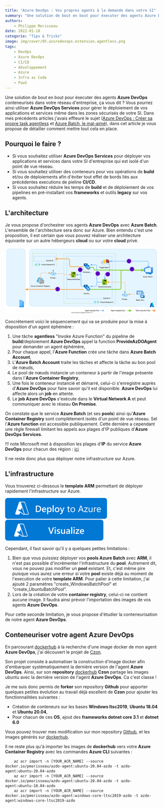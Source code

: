 ```yaml
---
title: "Azure DevOps : Vos propres agents à la demande dans votre SI"
summary: "Une solution de bout en bout pour éxecuter des agents Azure DevOps conteneurisés dans votre réseau d'entreprise, ça vous dit ? Vous pourrez ainsi utilsier Azure DevOps Services pour gérer le déploiement de vos applications et services même dans les zones sécurisés de votre SI."
authors:
    - Philippe Morisseau
date: 2022-01-18
categorie: "Tips & Tricks"
image: img/cover/05.azuredevops.extension.agentless.png
tags:
    - DevOps
    - Azure DevOps
    - CI/CD
    - développement
    - Azure
    - Infra as Code
    - PaaS
---
```


Une solution de bout en bout pour éxecuter des agents **Azure DevOps** conteneurisés dans votre réseau d'entreprise, ça vous dit ? Vous pourrez ainsi utiliser **Azure DevOps Services** pour gérer le déploiement de vos applications et services même dans les zones sécurisés de votre SI. Dans mes précédents articles j'avais effleuré le sujet ([Azure DevOps : Créer sa propre task agentless](06.azuredevops.ephemeralagents.md) et [Azure Batch, le mal-aimé](../classroom/02.azureClassroom.batch.md)), dans cet article je vous propose de détailler comment mettre tout cela en place.

## Pourquoi le faire ?

- Si vous souhaitez utiliser **Azure DevOps Services** pour déployer vos applications et services dans votre SI d'entreprise qui est isolé d'un point de vue réseau.
- Si vous souhaitez utiliser des conteneurs pour vos opérations de **build** et/ou de déploiements afin d'éviter tout effet de bords liés aux précédentes executions de pieline **CI/CD**. 
- Si vous souhaitez réduire les temps de **build** et de déploiement de vos pipelines en pré-installant vos **frameworks** et outils **legacy** sur vos agents.

## L'architecture

Je vous propose d'orchestrer vos agents **Azure DevOps** avec **Azure Batch**. L'ensemble de l'architecture sera donc sur Azure. Bien entendu c'est une proposition, il est certain que vous pouvez réaliser une architecture équivante sur un autre hébergeurs **cloud** ou sur votre **cloud** privé.

![architecture](../../img/tips.06.schema-EphemeralAgents.svg)

Concrètement voici le séquencement qui va se produire pour la mise à disposition d'un agent éphémère :

1. Une tâche **agentless** "Invoke Azure Function" du pipeline de **build**/deploiement **Azure DevOps** appel la function **ProvideAzDOAgent** pour demander un agent éphémère,
2. Pour chaque appel, l'**Azure Function** crée une tâche dans **Azure Batch Account**,
3. L'**Azure Batch Account** traite les tâches et affecte la tâche au bon pool de nœuds,
4. Le pool de nœuds instancie un conteneur à partir de l'image présente dans l'**Azure Container Registry**,
5. Une fois le conteneur instancié et démarré, celui-ci s'enregistre auprès d'**Azure DevOps** pour faire savoir qu'il est disponible. **Azure DevOps** lui affecte alors un **job** en attente. 
6. Le **job Azure DevOps** s'exécute dans le **Virtual Network A** et peut communiquer avec le réseau **On Premise**.

On constate que le service **Azure Batch** (et ses **pools**) ainsi qu'**Azure Container Registry** sont complètement isolés d'un point de vue réseau. Sel l'**Azure function** est accessible publiquement. Cette dernière a cependant une règle firewall limitant les appels aux plages d'IP publiques d'**Azure DevOps Services**.

!!! note
    Microsoft met à disposition les plages d'**IP** du service **Azure DevOps** pour chacun des région : [ici](https://docs.microsoft.com/fr-fr/azure/devops/organizations/security/allow-list-ip-url?view=azure-devops&tabs=IP-V4#inbound-connections)

Il ne reste donc plus qua déployer notre infrastructure sur Azure.

## L'infrastructure

Vous trouverez ci-dessous le **template ARM** permettant de déployer rapidement l'infrastructure sur Azure.  

[![Deploy To Azure](https://raw.githubusercontent.com/Azure/azure-quickstart-templates/master/1-CONTRIBUTION-GUIDE/images/deploytoazure.svg?sanitize=true)](https://portal.azure.com/#create/Microsoft.Template/uri/https%3A%2F%2Fraw.githubusercontent.com%2FIneaweb%2Fazure.ephemeralagentrunner%2Fmain%2Farm%2Fazuredeploy.json)
[![Visualize](https://raw.githubusercontent.com/Azure/azure-quickstart-templates/master/1-CONTRIBUTION-GUIDE/images/visualizebutton.svg?sanitize=true)](http://armviz.io/#/?load=https%3A%2F%2Fraw.githubusercontent.com%2FIneaweb%2Fazure.ephemeralagentrunner%2Fmain%2Farm%2Fazuredeploy.json)

Cependant, il faut savoir qu'il y a quelques petites limitations :

1. Bien que vous puissiez déployer vos **pools Azure Batch** avec **ARM**, il n'est pas possible d'incrémenter l'infrastructure du **pool**. Autrement dit, vous ne pouvez pas modifier un **pool** existant. Et, c'est même pire puisque vous aurez une erreur si votre **pool** existe déjà au moment de l'execution de votre **template ARM**. Pour palier à cette limitation, j'ai ajouté 2 paramètres "create_WindowsBatchPool" et "create_UbuntuBatchPool".
2. Lors de la création de votre **container registry**, celui-ci ne contient aucune image. Il faudra ainsi prévoir l'importation des images de vos agents **Azure DevOps**. 

Pour cette seconde limitation, je vous propose d'étudier la conteneurisation de notre agent **Azure DevOps**. 

## Conteneuriser votre agent Azure DevOps

En parcourant [dockerhub](https://hub.docker.com/) à la recherche d'une image docker de mon agent **Azure DevOps**, j'ai découvert le projet de [Czon](https://github.com/codez-one/docker-azure-pipelines-agent).

Son projet consiste à automatiser la construction d'image docker afin d'embarquer systématiquement la dernière version de l'agent **Azure DevOps**. Ainsi, sur son **repository** [dockerhub](https://hub.docker.com/r/czon/azdo-agent) **Czon** partage les images ubuntu avec la dernière version de l'agent **Azure DevOps**. Ca c'est classe !

Je me suis donc permis de **forker** son repository **Github** pour apporter quelques petites évolution au travail déjà excellent de **Czon** pour ajouter les fonctionnalitées suivantes :

- Création de conteneurs sur les bases **Windows ltsc2019**, **Ubuntu 18.04** et **Ubuntu 20.04**,
- Pour chacun de ces **OS**, ajout des **frameworks dotnet core 3.1** et **dotnet 6.0**

Vous pouvez trouver mes modification sur mon repository [Github](https://github.com/Ineaweb/docker-azure-pipelines-agent), et les images générés sur [dockerhub](https://hub.docker.com/repository/docker/pmorisseau/azdo-agent).

Il ne reste plus qu'à importer les images de **dockerhub** vers votre **Azure Container Registry** avec les commandes **Azure CLI** suivantes :

```shell
    az acr import -n [YOUR_ACR_NAME] --source docker.io/pmorisseau/azdo-agent:ubuntu-20.04-azdo -t azdo-agent:ubuntu-20.04-azdo
    az acr import -n [YOUR_ACR_NAME] --source docker.io/pmorisseau/azdo-agent:ubuntu-20.04-azdo -t azdo-agent:ubuntu-18.04-azdo
    az acr import -n [YOUR_ACR_NAME] --source docker.io/pmorisseau/azdo-agent:windows-core-ltsc2019-azdo -t azdo-agent:windows-core-ltsc2019-azdo
```


